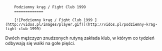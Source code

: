 
        Podziemny krąg / Fight Club 1999 
        =============
        
        [![Podziemny krąg / Fight Club 1999 ](http://vidos.pl/images/player.gif)](http://vidos.pl/podziemny-krag-fight-club-1999)
        
        
 Dwóch mężczyzn znudzonych rutyną zakłada klub, w którym co tydzień odbywają się walki na gołe pięści.
    